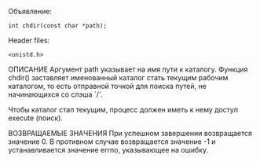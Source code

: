 Объявление:

    int chdir(const char *path);
    
Header files:

    <unistd.h>

ОПИСАНИЕ
Аргумент path указывает на имя пути к каталогу.  Функция chdir() заставляет именованный каталог стать текущим рабочим каталогом, то есть отправной точкой для поиска путей, не начинающихся со слэша `/'.

Чтобы каталог стал текущим, процесс должен иметь к нему доступ execute (поиск).

ВОЗВРАЩАЕМЫЕ ЗНАЧЕНИЯ
При успешном завершении возвращается значение 0.  В противном случае возвращается значение -1 и устанавливается значение errno, указывающее на ошибку.